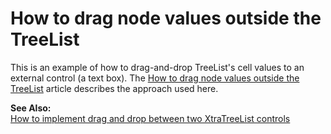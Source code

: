 # How to drag node values outside the TreeList


<p>This is an example of how to drag-and-drop TreeList's cell values to an external control (a text box). The <a href="https://www.devexpress.com/Support/Center/p/A1229">How to drag node values outside the TreeList</a> article describes the approach used here.</p><p><strong>See Also:</strong><br />
<a href="https://www.devexpress.com/Support/Center/p/E415">How to implement drag and drop between two XtraTreeList controls</a></p>

<br/>


